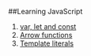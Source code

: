 ##Learning JavaScript

1. [var, let and const](./var_let_const.md)
2. [Arrow functions](./arrow-functions.md)
3. [Template literals](./template-literals.md)
